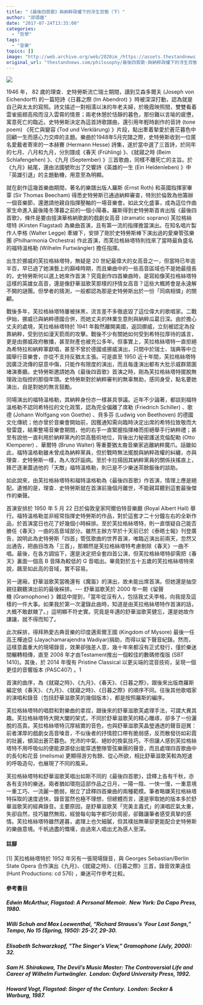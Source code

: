 ```yaml
---
title: "《最後四首歌》與納粹政權下的浮生百態（下）"
author: "邵頌雄"
date: "2017-07-24T13:35:00"
categories:
  - "哲學"
tags:
  - "音樂"
topics: []
image: "http://web.archive.org/web/2020im_/https://assets.thestandnews.com/media/photos/wil-01_6nGUm.png"
original_url: "thestandnews.com/philosophy/最後四首歌-與納粹政權下的浮生百態-下"
---
```

![](http://web.archive.org/web/2020im_/https://assets.thestandnews.com/media/photos/wil-01_6nGUm.png)

1946 年， 82 歲的理查．史特勞斯流亡瑞士期間，讀到艾森多爾夫 (Joseph von Eichendorff) 的一篇短詩《日暮之際 (Im Abendrot) 》時被深深打動，認為就是自己與太太的寫照。詩文描述一對相濡以沫的年老夫婦，於晚霞映照間，雙雙看着雲雀振翅高飛而沒入雲霄的情景；兩老休憩於恬靜的暮色，那份難以言喻的疲憊，寓意死亡的臨近。史特勞斯決定為這首詩歌譜曲，還引用年輕時創作的音詩 (tone poem) 《死亡與變容 (Tod und Verklärung) 》片段，點出牽着摯愛於蒼茫暮色中回顧一生而感心力交瘁的主題。樂曲於1948年5月完譜之際，史特勞斯收到一位匿名愛戴者寄來的一本赫賽 (Hermann Hesse) 詩集，遂於當中選了三首詩，於同年的七月、八月和九月，分別譜成《春天 (Frühling) 》、《就寢之時 (Beim Schlafengehen) 》、《九月 (September) 》三首歌曲，同樣不離死亡的主旨。於《九月》結尾，還由法國號吹出了交響詩《英雄的一生 (Ein Heldenleben) 》中「英雄引退」的主題動機，用意至為明顯。

就在創作這幾首樂曲期間，著名的樂譜出版人羅斯 (Ernst Roth) 和英國指揮家畢覃 (Sir Thomas Beecham) 得悉史特勞斯已通過納粹審查，特別於倫敦為他籌辦一個音樂節，還邀請他親自指揮壓軸的一場音樂會。如此文化盛事，成為這位作曲家生命進入最後隆冬薄暮之前的一個小陽春。羅斯得到史特勞斯首肯出版《最後四首歌》，條件是要由擅演華格納歌劇的戲劇女高音 (dramatic soprano) 芙拉格絲塔特 (Kirsten Flagstad) 為樂曲首演，且有第一流的指揮擔當演出。在知名唱片製作人李格 (Walter Legge) 牽線下，安排了剛於史特勞斯棒下演出過的愛樂管弦樂團 (Philharmonia Orchestra) 作此首演，而芙拉格絲塔特則找來了當時最負盛名的福特溫格勒 (Wilhelm Furtwängler) 擔任指揮。

出生於挪威的芙拉格絲塔特，無疑是 20 世紀最偉大的女高音之一，但當時已年逾半百，早已過了她演藝上的巔峰時期，而且樂曲中的一些高音區域也不是她最擅長的，史特勞斯何以選上她來作首演？究竟創作四首樂曲時，是寫給像芙拉格絲塔特這樣的英雄女高音，還是像舒華滋歌芙那樣的抒情女高音？這些大概將會是永遠解不開的謎團。但學者的猜測，一般都認為那是史特勞斯出於一份「同病相憐」的關顧。

戰後多年，芙拉格絲塔特屢被抹黑，流言差不多徹底毀了這位偉大的歌唱家。二戰伊始，挪威已與納粹德國合併，而她丈夫的林業生意則與納粹瓜葛日深。由於擔心丈夫的處境，芙拉格絲塔特於 1941 年毅然離開美國，返回挪威，立刻被認定為投靠納粹，受到彷如漫天箭雨的攻擊。戰後不少有關她如何受到希特拉厚待的謠言，更是由挪威政府散播，甚至財產也被充公多年。但事實上，芙拉格絲塔特一直拒絕為希特拉和納粹軍獻唱，甚至不曾於德國或挪威演出，只間中於瑞士、瑞典等中立國舉行音樂會，亦從不支持反猶太主張。可是直至 1950 近十年間，芙拉格絲塔特因廣泛流傳的惡意中傷，只能作有限度的演出，而且每逢演出都有大批示威群眾圍堵演奏廳。史特勞斯邀請她為《最後四首歌》首演之時，剛為芙拉格絲塔特擺脫無理政治指控的那個年頭。史特勞斯對於納粹審判的無辜無助，感同身受，點名要她演出，自是對她的無言鼓勵。

同場演出的福特溫格勒，其納粹身份亦一樣甚具爭議。近年不少論著，都談到福特溫格勒不認同希特拉的文化政策，認為完全偏離了席勒 (Friedrich Schiller) 、歌德 (Johann Wolfgang von Goethe) 、貝多芬 (Ludwig von Beethoven) 的德國文化傳統；他亦曾於音樂會開始前，因獲通知需向臨時決定出席的希特拉致敬而大發雷霆，結果整場音樂會期間，他的右手一直緊握指揮棒而拒絕舉手行納粹禮；甚至有說他一直利用於納粹黨內的崇高藝術地位，背後出力秘密護送克倫配勒 (Otto Klemperer) 、華爾特 (Bruno Walter) 等重要猶太裔音樂家逃離納粹魔爪。話雖如此，福特溫格勒雖未曾成為納粹黨員，但於戰時無法擺脫與納粹政權的糾纏，亦與理查．史特勞斯一樣，為人攻訐詬病。至於卡拉揚因其納粹黨員的關係扶搖直上，鋒芒逐漸蓋過他的「天敵」福特溫格勒，則已是不少樂迷茶餘飯後的談助。

如此說來，由芙拉格絲塔特和福特溫格勒為《最後四首歌》作首演，情理上應是絕配。遺憾的是，理查．史特勞斯就在首演前幾個月離世，不能親耳聽到這套最後傑作的樂聲。

首演安排於 1950 年 5 月 22 日於倫敦皇家阿爾伯特音樂廳 (Royal Albert Hall) 舉行。福特溫格勒並非經常指揮史特勞斯的作品，對於這套才二十分鐘左右的全新作品，於首演當日也花了好幾個小時綵排。至於芙拉格絲塔特，則一直懷疑自己能否勝任《春天》一曲的高音域部分。雖然主辦方早於十天前已於《泰晤士報》刊登廣告，說明此為史特勞斯「四首」管弦歌曲的世界首演，唯臨近演出前兩天，忽然又出通告，把曲目改為「三首」，那顯然是芙拉格絲塔特考慮剔除《春天》一曲不唱。最後，在各方調協下，還是決定把全套四首公演，但芙拉格絲塔特卻需把《春天》裏面一個高 B 音降為較低的 G 音唱出。畢竟對於五十五歲的芙拉格絲塔特來說，飆至如此高的音域，實不容易。

另一邊廂，舒華滋歌芙當晚還有《魔笛》的演出，故未能出席首演。但她還是抽空親往觀聽演出前的最後綵排。--- 舒華滋歌芙於 2000 年一期《留聲機 (Gramophone) 》雜誌中提到，「當年從沒有人，包括我丈夫李格，向我提及這樣的一件大事。如果我於第一次灌錄此曲時，知道是由芙拉格絲塔特作首演的話，大概不敢獻醜了。」這明顯不符史實。究竟是年邁的舒華滋歌芙健忘，還是她故作謙讓，就不得而知了。

此次綵排，得拜熱愛古典音樂的印度邁索爾王國 (Kingdom of Mysore) 最後一任高王樺迪亞 (Jayachamarajendra Wadiyar)捐助，而得以留下聲音紀錄。然而，這樣意義重大的現場錄音，效果卻強差人意，幾十年來都沒有正式發行，僅於樂迷間輾轉相傳，直至 2008 年才由Testament推出一個較佳的數碼修復版 (SBT 1410)。其後，於 2014 年復有 Pristine Classical 以更尖端的混音技術，呈現一個更佳的音響版本 (PASC407) 。1

首演的曲序，為《就寢之時》、《九月》、《春天》、《日暮之際》，跟後來出版商羅斯編定依《春天》、《九月》、《就寢之時》、《日暮之際》的順序不同。往後其他歌唱家的演唱和錄音（包括舒華滋歌芙的幾個版本），都是按照羅斯的編序。

芙拉格絲塔特的唱腔和對樂曲的拿捏，跟後來的舒華滋歌芙處理手法，可謂大異其趣。芙拉格絲塔特大開大闔的架式，不同於舒華滋歌芙的精心雕琢，卻多了一份灑脫的高貴。芙拉格絲塔特沉厚結實的音色，也與舒華滋歌芙晶瑩通透的聲音迴異：前者渾厚的戲劇女高音嗓音，不似後者的抒情腔口帶有脆弱感，反而散發彷如彩霞的壯麗，傾瀉出蒼茫暮色。充沛的中氣、絕妙的換氣技巧，不但讓人感到芙拉格絲塔特不用呼吸似的便能源源發出能穿透整隊管弦樂團的聲音，而且處理四首歌曲中的長句和花音 (melisma) 更顯得游刃有餘、從心所欲，相比舒華滋歌芙較為短速的呼吸造句，也展現了不同的風采。

芙拉格絲塔特和舒華滋歌芙唱出如斯不同的《最後四首歌》，詮釋上各有千秋，亦各有支持的樂迷。兩者猶如環抱這部作品之日月，一陽一陰、一快一慢，一重意境一重工巧、一流麗一脆弱，樹立了詮釋四首樂曲的兩種範模。筆者略嫌芙拉格絲塔特採取的速度過快，錄音當然也極不理想，但總體而言，還是寧取她的版本多於舒華滋歌芙的經典錄音。主要原因，是舒華滋歌芙「完美主義式」的演唱匠氣太重，失卻自然，技巧雖然無瑕，經營每句每字都巧妙周密，卻難讓筆者感受真摯的感情。芙拉格絲塔特雖然遲暮，處理上也欠細膩，但其樸拙無華卻更能配合史特勞斯的樂曲意境。千帆過盡的慨嘆，由過來人唱出尤為感人至深。

#### **註腳**

\[1\] 芙拉格絲塔特於 1952 年另有一張現場錄音，與 Georges Sebastian/Berlin State Opera 合作演出《九月》、《就寢之時》、《日暮之際》三首，錄音效果遠佳 (Hunt Productions: cd 576) ，樂迷可作參考比較。

#### **參考書目**

##### Edwin McArthur, Flagstad: A Personal Memoir.  New York: Da Capo Press, 1980.

##### Willi Schuh and Max Loewenthal, “Richard Strauss’s ‘Four Last Songs,” Tempo, No 15 (Spring, 1950): 25-27, 29-30.

##### Elisabeth Schwarzkopf, "The Singer's View," Gramophone (July, 2000): 32.  

##### Sam H. Shirakawa, The Devil’s Music Master: The Controversial Life and Career of Wilhelm Furtwängler.  London: Oxford University Press, 1992.

##### Howard Vogt, Flagstad: Singer of the Century.  London: Secker & Warburg, 1987.